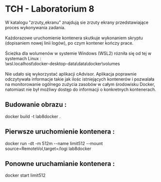 # TCH - Laboratorium 8
W katalogu "zrzuty_ekranu" znajdują sie zrzuty ekrany przedstawiające proces wykonywania zadania.</br></br>
Każdorazowe uruchomienie kontenera skutkuje wykonaniem skryptu (dopisaniem nowej linii logów), po czym kontener kończy prace.</br></br>
Ścieżka dla wolumenów w systemie Windows (WSL2) rózniła się od tej w systemach Linux :<br> \\wsl.localhost\docker-desktop-data\data\docker\volumes</br></br>
Nie udało się wykorzystać aplikacji cAdvisor. Aplikacja poprawnie odczytywała informacje takie jak ilośc istniejących kontenerów i pozwalała na monitorowanie ogólnego zużycia zasobów w całym środowisku Docker, natomiast nie był możliwy dostęp do informacji o konkretnych kontenerach.

## Budowanie obrazu :
docker build -t lab8docker .
## Pierwsze uruchomienie kontenera :
docker run -dt -m 512m --name limit512 --mount source=RemoteVol,target=/logi lab8docker
## Ponowne uruchamianie kontenera :
docker start limit512

